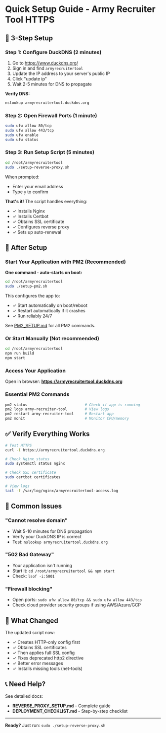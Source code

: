 # Quick Setup Guide - Army Recruiter Tool HTTPS

## 🚀 3-Step Setup

### Step 1: Configure DuckDNS (2 minutes)
1. Go to https://www.duckdns.org/
2. Sign in and find `armyrecruitertool`
3. Update the IP address to your server's public IP
4. Click "update ip"
5. Wait 2-5 minutes for DNS to propagate

**Verify DNS:**
```bash
nslookup armyrecruitertool.duckdns.org
```

### Step 2: Open Firewall Ports (1 minute)
```bash
sudo ufw allow 80/tcp
sudo ufw allow 443/tcp
sudo ufw enable
sudo ufw status
```

### Step 3: Run Setup Script (5 minutes)
```bash
cd /root/armyrecruitertool
sudo ./setup-reverse-proxy.sh
```

When prompted:
- Enter your email address
- Type `y` to confirm

**That's it!** The script handles everything:
- ✓ Installs Nginx
- ✓ Installs Certbot
- ✓ Obtains SSL certificate
- ✓ Configures reverse proxy
- ✓ Sets up auto-renewal

## 🎯 After Setup

### Start Your Application with PM2 (Recommended)

**One command - auto-starts on boot:**
```bash
cd /root/armyrecruitertool
sudo ./setup-pm2.sh
```

This configures the app to:
- ✓ Start automatically on boot/reboot
- ✓ Restart automatically if it crashes
- ✓ Run reliably 24/7

See [PM2_SETUP.md](./PM2_SETUP.md) for all PM2 commands.

### Or Start Manually (Not recommended)
```bash
cd /root/armyrecruitertool
npm run build
npm start
```

### Access Your Application
Open in browser: **https://armyrecruitertool.duckdns.org**

### Essential PM2 Commands
```bash
pm2 status                          # Check if app is running
pm2 logs army-recruiter-tool        # View logs
pm2 restart army-recruiter-tool     # Restart app
pm2 monit                           # Monitor CPU/memory
```

## ✅ Verify Everything Works

```bash
# Test HTTPS
curl -I https://armyrecruitertool.duckdns.org

# Check Nginx status
sudo systemctl status nginx

# Check SSL certificate
sudo certbot certificates

# View logs
tail -f /var/log/nginx/armyrecruitertool-access.log
```

## 🔧 Common Issues

### "Cannot resolve domain"
- Wait 5-10 minutes for DNS propagation
- Verify your DuckDNS IP is correct
- Test: `nslookup armyrecruitertool.duckdns.org`

### "502 Bad Gateway"
- Your application isn't running
- Start it: `cd /root/armyrecruitertool && npm start`
- Check: `lsof -i:5001`

### "Firewall blocking"
- Open ports: `sudo ufw allow 80/tcp && sudo ufw allow 443/tcp`
- Check cloud provider security groups if using AWS/Azure/GCP

## 📱 What Changed

The updated script now:
- ✓ Creates HTTP-only config first
- ✓ Obtains SSL certificates
- ✓ Then applies full SSL config
- ✓ Fixes deprecated http2 directive
- ✓ Better error messages
- ✓ Installs missing tools (net-tools)

## 📞 Need Help?

See detailed docs:
- **REVERSE_PROXY_SETUP.md** - Complete guide
- **DEPLOYMENT_CHECKLIST.md** - Step-by-step checklist

---

**Ready?** Just run: `sudo ./setup-reverse-proxy.sh`

